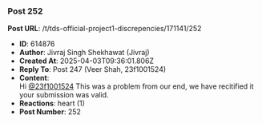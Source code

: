 ### Post 252
**Post URL**: /t/tds-official-project1-discrepencies/171141/252
- **ID**: 614876
- **Author**: Jivraj Singh Shekhawat (Jivraj)
- **Created At**: 2025-04-03T09:36:01.806Z
- **Reply To**: Post 247 (Veer Shah, 23f1001524)
- **Content**:  
  Hi <a class="mention" href="/u/23f1001524">@23f1001524</a>
This was a problem from our end, we have recitified it your submission was valid.
- **Reactions**: heart (1)
- **Post Number**: 252


